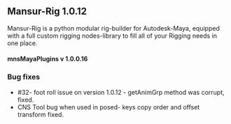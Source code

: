 ## Mansur-Rig 1.0.12

Mansur-Rig is a python modular rig-builder for Autodesk-Maya, equipped with a full custom rigging nodes-library to fill all of your Rigging needs in one place.

#### mnsMayaPlugins v 1.0.0.16

### Bug fixes
- \#32- foot roll issue on version 1.0.12 - getAnimGrp method was corrupt, fixed.
- CNS Tool bug when used in posed- keys copy order and offset transform fixed.
